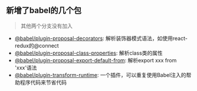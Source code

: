 ## 新增了babel的几个包

> 其他两个分支没有加入

- [@babel/plugin-proposal-decorators](https://babel.docschina.org/docs/en/babel-plugin-proposal-decorators): 解析装饰器模式语法，如使用react-redux的@connect
- [@babel/plugin-proposal-class-properties](https://babel.docschina.org/docs/en/babel-plugin-proposal-class-properties): 解析class类的属性
- [@babel/plugin-proposal-export-default-from](https://babel.docschina.org/docs/en/babel-plugin-proposal-export-default-from): 解析export xxx from 'xxx'语法
- [@babel/plugin-transform-runtime](https://babeljs.io/docs/en/babel-plugin-transform-runtime/): 一个插件，可以重复使用Babel注入的帮助程序代码来节省代码